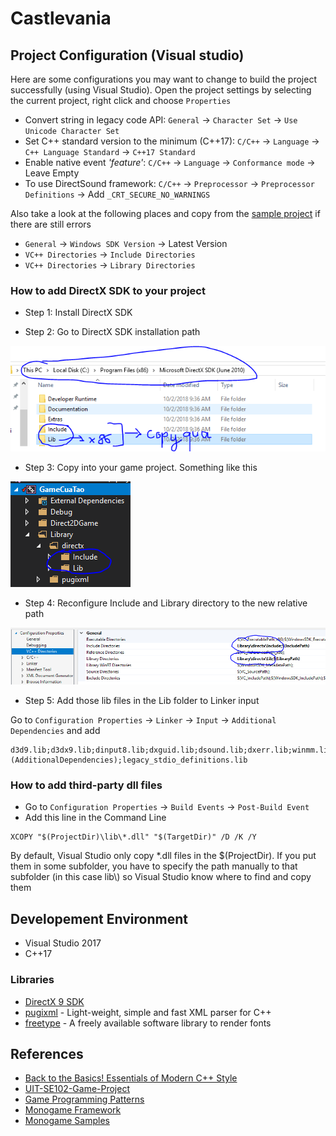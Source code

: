 # Castlevania

## Project Configuration (Visual studio)

Here are some configurations you may want to change to build the project successfully (using Visual Studio).
Open the project settings by selecting the current project, right click and choose `Properties`

- Convert string in legacy code API: `General` -> `Character Set` -> `Use Unicode Character Set`
- Set C++ standard version to the minimum (C++17): `C/C++` -> `Language` -> `C++ Language Standard` -> `C++17 Standard`
- Enable native event *'feature'*: `C/C++` -> `Language` -> `Conformance mode` -> Leave Empty
- To use DirectSound framework: `C/C++` -> `Preprocessor` -> `Preprocessor Definitions` -> Add `_CRT_SECURE_NO_WARNINGS`

Also take a look at the following places and copy from the [sample project] if
there are still errors

-  `General` -> `Windows SDK Version` -> Latest Version
-  `VC++ Directories` -> `Include Directories`
-  `VC++ Directories` -> `Library Directories`

### How to add DirectX SDK to your project

* Step 1: Install DirectX SDK

* Step 2: Go to DirectX SDK installation path

![DirectX_SDK_Path](images/DirectX_SDK_Path.png)

* Step 3: Copy into your game project. Something like this

![SlnTree](images/SlnTree.png)

* Step 4: Reconfigure Include and Library directory to the new relative path

![Include_Header_And_Lib](images/Include_Header_And_Lib.png)

* Step 5: Add those lib files in the Lib folder to Linker input

Go to `Configuration Properties` -> `Linker` -> `Input` -> `Additional Dependencies` and add

```
d3d9.lib;d3dx9.lib;dinput8.lib;dxguid.lib;dsound.lib;dxerr.lib;winmm.lib;%(AdditionalDependencies);legacy_stdio_definitions.lib
```

### How to add third-party dll files
* Go to `Configuration Properties` -> `Build Events` -> `Post-Build Event`
* Add this line in the Command Line
```
XCOPY "$(ProjectDir)\lib\*.dll" "$(TargetDir)" /D /K /Y
```
By default, Visual Studio only copy *.dll files in the $(ProjectDir). If you put
them in some subfolder, you have to specify the path manually to that subfolder
(in this case lib\\) so Visual Studio know where to find and copy them

## Developement Environment

- Visual Studio 2017
- C++17

### Libraries

- [DirectX 9 SDK]
- [pugixml] - Light-weight, simple and fast XML parser for C++
- [freetype] - A freely available software library to render fonts

[sample project]: https://github.com/dungdna2000/gamedev-intro-tutorials/

## References
- [Back to the Basics! Essentials of Modern C++ Style]
- [UIT-SE102-Game-Project ]
- [Game Programming Patterns]
- [Monogame Framework]
- [Monogame Samples]


[Back to the Basics! Essentials of Modern C++ Style]: https://github.com/CppCon/CppCon2014/blob/master/Presentations/Back%20to%20the%20Basics!%20Essentials%20of%20Modern%20C%2B%2B%20Style/Back%20to%20the%20Basics!%20Essentials%20of%20Modern%20C%2B%2B%20Style%20-%20Herb%20Sutter%20-%20CppCon%202014.pdf
[UIT-SE102-Game-Project ]: https://github.com/danhph/UIT-SE102-Game-Project 
[Game Programming Patterns]: http://gameprogrammingpatterns.com/contents.html
[Monogame Framework]: https://github.com/MonoGame/MonoGame
[Monogame Samples]: https://github.com/CartBlanche/MonoGame-Samples

[DirectX 9 SDK]: https://www.microsoft.com/en-us/download/details.aspx?id=6812
[pugixml]: https://github.com/zeux/pugixml/
[freetype]: https://github.com/ubawurinna/freetype-windows-binaries